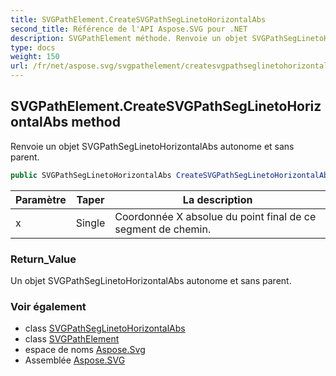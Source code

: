 ```yaml
---
title: SVGPathElement.CreateSVGPathSegLinetoHorizontalAbs
second_title: Référence de l'API Aspose.SVG pour .NET
description: SVGPathElement méthode. Renvoie un objet SVGPathSegLinetoHorizontalAbs autonome et sans parent.
type: docs
weight: 150
url: /fr/net/aspose.svg/svgpathelement/createsvgpathseglinetohorizontalabs/
---
```

## SVGPathElement.CreateSVGPathSegLinetoHorizontalAbs method

Renvoie un objet SVGPathSegLinetoHorizontalAbs autonome et sans parent.

```csharp
public SVGPathSegLinetoHorizontalAbs CreateSVGPathSegLinetoHorizontalAbs(float x)
```

| Paramètre | Taper | La description |
| --- | --- | --- |
| x | Single | Coordonnée X absolue du point final de ce segment de chemin. |

### Return_Value

Un objet SVGPathSegLinetoHorizontalAbs autonome et sans parent.

### Voir également

* class [SVGPathSegLinetoHorizontalAbs](../../../aspose.svg.paths/svgpathseglinetohorizontalabs/)
* class [SVGPathElement](../)
* espace de noms [Aspose.Svg](../../svgpathelement/)
* Assemblée [Aspose.SVG](../../../)


